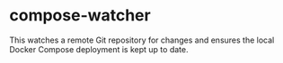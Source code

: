 # compose-watcher

This watches a remote Git repository for changes and ensures the local Docker
Compose deployment is kept up to date.
 